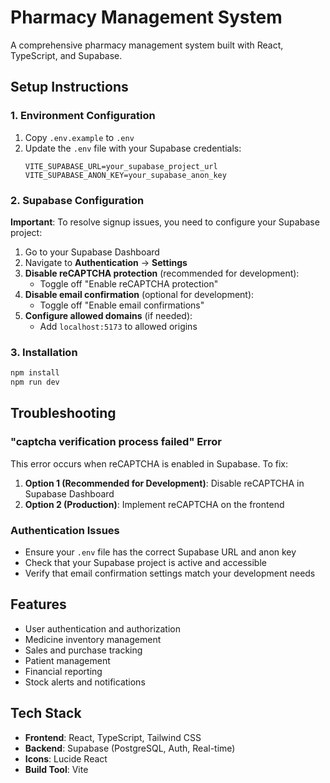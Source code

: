 # Pharmacy Management System

A comprehensive pharmacy management system built with React, TypeScript, and Supabase.

## Setup Instructions

### 1. Environment Configuration

1. Copy `.env.example` to `.env`
2. Update the `.env` file with your Supabase credentials:
   ```
   VITE_SUPABASE_URL=your_supabase_project_url
   VITE_SUPABASE_ANON_KEY=your_supabase_anon_key
   ```

### 2. Supabase Configuration

**Important**: To resolve signup issues, you need to configure your Supabase project:

1. Go to your Supabase Dashboard
2. Navigate to **Authentication** → **Settings**
3. **Disable reCAPTCHA protection** (recommended for development):
   - Toggle off "Enable reCAPTCHA protection"
4. **Disable email confirmation** (optional for development):
   - Toggle off "Enable email confirmations"
5. **Configure allowed domains** (if needed):
   - Add `localhost:5173` to allowed origins

### 3. Installation

```bash
npm install
npm run dev
```

## Troubleshooting

### "captcha verification process failed" Error

This error occurs when reCAPTCHA is enabled in Supabase. To fix:

1. **Option 1 (Recommended for Development)**: Disable reCAPTCHA in Supabase Dashboard
2. **Option 2 (Production)**: Implement reCAPTCHA on the frontend

### Authentication Issues

- Ensure your `.env` file has the correct Supabase URL and anon key
- Check that your Supabase project is active and accessible
- Verify that email confirmation settings match your development needs

## Features

- User authentication and authorization
- Medicine inventory management
- Sales and purchase tracking
- Patient management
- Financial reporting
- Stock alerts and notifications

## Tech Stack

- **Frontend**: React, TypeScript, Tailwind CSS
- **Backend**: Supabase (PostgreSQL, Auth, Real-time)
- **Icons**: Lucide React
- **Build Tool**: Vite